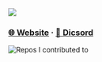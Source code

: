 <picture>
  <img src="https://readme-typing-svg.demolab.com?font=Fira+Code&size=30&lines=你好（Hello）%F0%9F%91%8B">
</picture>

### [🌐 Website](https://wu-clan.github.io/homepage/) · [💬 Dicsord](https://discord.gg/yNN3wTbVAC)

![Repos I contributed to](https://github-contrib-stats.vercel.app/wu-clan/contributed.svg?max_repos=30)
